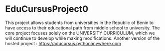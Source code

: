 # EduCursusProject0
This project allows students from universities in the Republic of Benin to have access to their educational path from middle school to university. The core project focuses solely on the UNIVERSITY CURRICULUM, which we will continue to develop while making modifications.
Another version of the hosted project : https://aducursus.pythonanywhere.com
